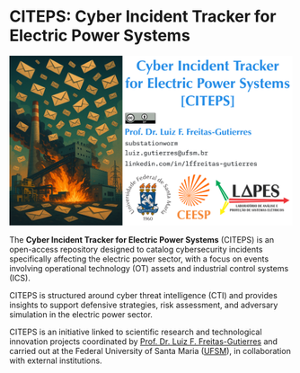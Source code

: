 # CITEPS: Cyber Incident Tracker for Electric Power Systems

![CITEPS03](CITEPS03.png "CITEPS: Cyber Incident Tracker for Electric Power Systems")

The **Cyber Incident Tracker for Electric Power Systems** (CITEPS) is an open-access repository designed to catalog cybersecurity incidents specifically affecting the electric power sector, with a focus on events involving operational technology (OT) assets and industrial control systems (ICS).

CITEPS is structured around cyber threat intelligence (CTI) and provides insights to support defensive strategies, risk assessment, and adversary simulation in the electric power sector.

CITEPS is an initiative linked to scientific research and technological innovation projects coordinated by [Prof. Dr. Luiz F. Freitas-Gutierres](https://www.linkedin.com/in/lffreitas-gutierres/) and carried out at the Federal University of Santa Maria ([UFSM](https://www.ufsm.br/)), in collaboration with external institutions.